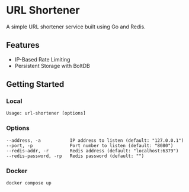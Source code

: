 # URL Shortener

A simple URL shortener service built using Go and Redis.

## Features

* IP-Based Rate Limiting
* Persistent Storage with BoltDB

## Getting Started

### Local

```
Usage: url-shortener [options]
```

### Options

```
--address, -a           IP address to listen (default: "127.0.0.1")
--port, -p              Port number to listen (default: "8080")
--redis-addr, -r        Redis address (default: "localhost:6379")
--redis-password, -rp   Redis password (default: "")
```

### Docker

```
docker compose up
```
